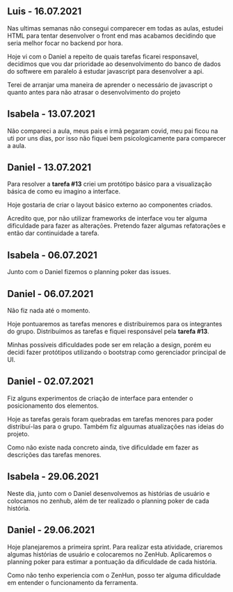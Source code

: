 
## Luis - 16.07.2021
Nas ultimas semanas não consegui comparecer em todas as aulas, estudei HTML para tentar desenvolver o front end  mas acabamos decidindo que seria melhor focar no backend por hora.

Hoje vi com o Daniel a repeito de quais tarefas ficarei responsavel, decidimos que vou dar prioridade ao desenvolvimento do banco de dados do softwere em paralelo á estudar javascript para desenvolver a api.

Terei de arranjar uma maneira de aprender o necessário de javascript o quanto antes para não atrasar o desenvolvimento do projeto


## Isabela - 13.07.2021
Não compareci a aula, meus pais e irmã pegaram covid, meu pai ficou na uti por uns dias, por isso não fiquei bem psicologicamente para comparecer a aula.

## Daniel - 13.07.2021

Para resolver a **tarefa #13** criei um protótipo básico para a visualização básica de como eu imagino a interface.

Hoje gostaria de criar o layout básico externo ao componentes criados.

Acredito que, por não utilizar frameworks de interface vou ter alguma dificuldade para fazer as alterações.
Pretendo fazer algumas refatorações e então dar continuidade a tarefa.

## Isabela - 06.07.2021
Junto com o Daniel fizemos o planning poker das issues.

## Daniel - 06.07.2021

Não fiz nada até o momento.

Hoje pontuaremos as tarefas menores e distribuiremos para os integrantes do grupo.
Distribuímos as tarefas e fiquei responsável pela **tarefa #13**.

Minhas possíveis dificuldades pode ser em relação a design, porém eu decidi fazer protótipos utilizando o bootstrap como gerenciador principal de UI.

## Daniel - 02.07.2021

Fiz alguns experimentos de criação de interface para entender o posicionamento dos elementos.

Hoje as tarefas gerais foram quebradas em tarefas menores para poder distribuí-las para o grupo.
Também fiz alguumas atualizações nas ideias do projeto.

Como não existe nada concreto ainda, tive dificuldade em fazer as descrições das tarefas menores.

## Isabela - 29.06.2021
Neste dia, junto com o Daniel desenvolvemos as histórias de usuário e colocamos no zenhub, além de ter realizado o planning poker de cada história.

## Daniel - 29.06.2021

Hoje planejaremos a primeira sprint.
Para realizar esta atividade, criaremos algumas histórias de usuário e colocaremos no ZenHub.
Aplicaremos o planning poker para estimar a pontuação da dificuldade de cada história.

Como não tenho experiencia com o ZenHun, posso ter alguma dificuldade em entender o funcionamento da ferramenta.
